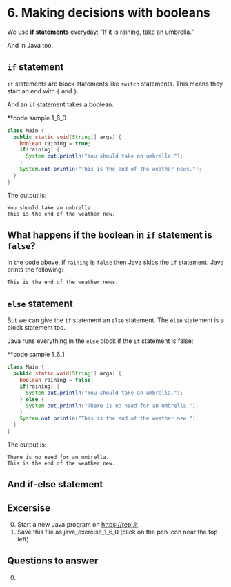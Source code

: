 # 6. Making decisions with booleans 

We use **if statements** everyday: "If it is raining, take an umbrella." 

And in Java too. 

## `if` statement

`if` statements are block statements like `switch` statements. This means they start an end with `{` and `}`.

And an `if` statement takes a boolean:

**code sample 1_6_0
```java
class Main {
  public static void(String[] args) {
    boolean raining = true;
    if(raining) {
      System.out.println("You should take an umbrella.");
    }
    System.out.println("This is the end of the weather news.");    
  }
}
```

The output is:
```
You should take an umbrella.
This is the end of the weather new.
```

## What happens if the boolean in `if` statement is `false`?

In the code above, if `raining` is `false` then Java skips the `if` statement. Java prints the following:

```
This is the end of the weather news.
```

## `else` statement

But we can give the `if` statement an `else` statement.  The `else` statement is a block statement too. 

Java runs everything in the `else` block if the `if` statement is false:

**code sample 1_6_1
```java
class Main {
  public static void(String[] args) {
    boolean raining = false;
    if(raining) {
      System.out.println("You should take an umbrella.");
    } else {
      System.out.println("There is no need for an umbrella.");      
    }
    System.out.println("This is the end of the weather new.");    
  }
}
```

The output is:
```
There is no need for an umbrella.
This is the end of the weather new.
```

## And if-else statement


## Excersise

0. Start a new Java program on https://repl.it
0. Save this file as java_exercise_1_6_0 (click on the pen icon near the top left)


## Questions to answer ##

0. 

